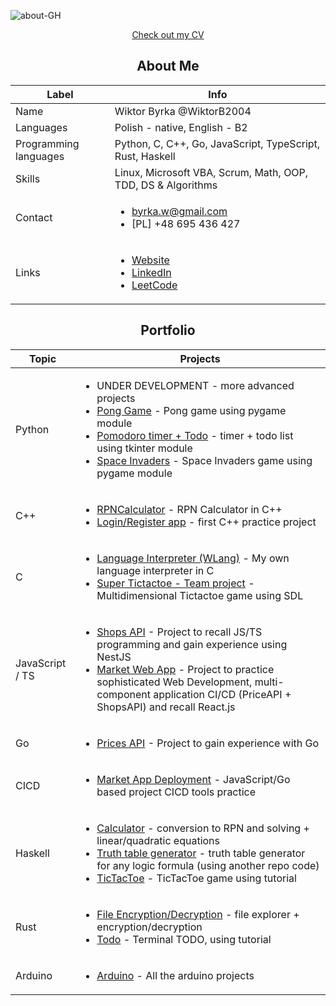 ![about-GH](https://github.com/WiktorB2004/WiktorB2004/assets/62223421/e564319c-98df-4a96-9563-fce5b59c33d3)

<p align="center">
  <a href="https://wiktority.pl/cv/">
    Check out my CV
  </a>
</p>

<h2 align="center">About Me</h2>
 
| Label | Info |
| ------------- | ------------- |
| Name | Wiktor Byrka @WiktorB2004|
| Languages | Polish - native, English - B2 |
| Programming languages | Python, C, C++, Go, JavaScript, TypeScript, Rust, Haskell |
| Skills | Linux, Microsoft VBA, Scrum, Math, OOP, TDD, DS & Algorithms |
| Contact | <ul><li> byrka.w@gmail.com </li><li> [PL] +48 695 436 427</li></ul> |
| Links | <ul><li>[Website](https://wiktority.pl)</li><li>[LinkedIn](https://www.linkedin.com/in/wiktor-byrka-b30576204/)</li><li>[LeetCode](https://leetcode.com/WiktorB2004/)</li></ul> |

<h2 align="center">Portfolio</h2>



| Topic | Projects |
| ------------- | ------------- |
| Python | <ul><li>UNDER DEVELOPMENT - more advanced projects</li><li>[Pong Game](https://github.com/WiktorB2004/Pong-Python_pygame) - Pong game using pygame module</li><li>[Pomodoro timer + Todo](https://github.com/WiktorB2004/Pomodoro_timer-Python_tkinter) - timer + todo list using tkinter module</li><li>[Space Invaders](https://github.com/WiktorB2004/Space_invaders-Python_pygame) - Space Invaders game using pygame module</li></ul> |
| C++ | <ul><li>[RPNCalculator](https://github.com/WiktorB2004/RPN_Calculator-Cpp) - RPN Calculator in C++</li><li>[Login/Register app](https://github.com/WiktorB2004/Login-Registration-Cpp) - first C++ practice project</li></ul> |
| C | <ul><li>[Language Interpreter (WLang)](https://github.com/WiktorB2004/Language_Interpreter-C) - My own language interpreter in C</li><li>[Super Tictactoe - Team project](https://github.com/WiktorB2004/Super_tictactoe_SDL) - Multidimensional Tictactoe game using SDL</li></ul> |
| JavaScript / TS | <ul><li>[Shops API](https://github.com/WiktorB2004/Shops_Api-NestJS) - Project to recall JS/TS programming and gain experience using NestJS</li><li>[Market Web App](https://github.com/WiktorB2004/MarketApp-Next.js) - Project to practice sophisticated Web Development, multi-component application CI/CD (PriceAPI + ShopsAPI) and recall React.js</li></ul> |
| Go | <ul><li>[Prices API](https://github.com/WiktorB2004/Prices_API-Go) - Project to gain experience with Go</li></ul> |
| CICD | <ul><li>[Market App Deployment](https://github.com/WiktorB2004/MarketApp-CICD_Kubernetes) - JavaScript/Go based project CICD tools practice</li></ul> |
| Haskell | <ul><li>[Calculator](https://github.com/WiktorB2004/Calculator-Haskell) - conversion to RPN and solving + linear/quadratic equations</li><li>[Truth table generator](https://github.com/WiktorB2004/Truth_table_generator-Haskell) - truth table generator for any logic formula (using another repo code)</li><li>[TicTacToe](https://github.com/WiktorB2004/TicTacToe-Haskell) - TicTacToe game using tutorial</li></ul> |
| Rust | <ul><li>[File Encryption/Decryption](https://github.com/WiktorB2004/File_Protection-Rust) - file explorer + encryption/decryption </li><li>[Todo](https://github.com/WiktorB2004/Terminal-Todo-Rust) - Terminal TODO, using tutorial </li></ul> |
| Arduino | <ul><li>[Arduino](https://github.com/WiktorB2004/Arduino) - All the arduino projects</li></ul> |
